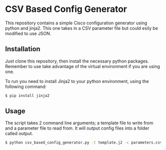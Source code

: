CSV Based Config Generator
==============

This repository contains a simple Cisco configuration generator using python and jinja2. This one takes in a CSV parameter file but could esily be modified to use JSON.


Installation
------------

Just clone this repository, then install the necessary python packages. Remember to use take advantage of the virtual environment if you are using one.

To run you need to install Jinja2 to your python environment, using the following command:
```bash
$ pip install jinja2
```


Usage
-----

The script takes 2 command line arguments; a template file to write from and a parameter file to read from.
It will output config files into a folder called output.

```bash
$ python csv_based_config_generator.py -t template.j2 -c parameters.csv
```
